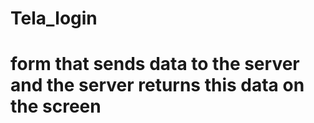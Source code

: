 # Tela_login

<h1>form that sends data to the server and the server returns this data on the screen</h1>

